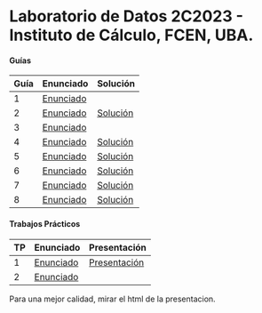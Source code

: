 # Laboratorio de Datos 2C2023 - Instituto de Cálculo, FCEN, UBA.

#### Guías
| Guía  | Enunciado | Solución |
|-------|-----------|----------|
| 1  | [Enunciado](https://github.com/arielbakal/uba_ldd/blob/main/guias/1/guia1.pdf) |  |
| 2  | [Enunciado](https://github.com/arielbakal/uba_ldd/blob/main/guias/2/guia2.pdf) | [Solución](https://github.com/arielbakal/uba_ldd/blob/main/guias/2/guia2.R) |
| 3  | [Enunciado](https://github.com/arielbakal/uba_ldd/blob/main/guias/3/guia3.pdf) |  |
| 4  | [Enunciado](https://github.com/arielbakal/uba_ldd/blob/main/guias/4/guia4.pdf) | [Solución](https://github.com/arielbakal/uba_ldd/blob/main/guias/4/guia4.R) |
| 5  | [Enunciado](https://github.com/arielbakal/uba_ldd/blob/main/guias/5/guia5.pdf) | [Solución](https://github.com/arielbakal/uba_ldd/blob/main/guias/5/guia5.R) |
| 6  | [Enunciado](https://github.com/arielbakal/uba_ldd/blob/main/guias/6/guia6.pdf) | [Solución](https://github.com/arielbakal/uba_ldd/blob/main/guias/6/guia6.R) |
| 7  | [Enunciado](https://github.com/arielbakal/uba_ldd/blob/main/guias/7/guia7.pdf) | [Solución](https://github.com/arielbakal/uba_ldd/blob/main/guias/7/guia7.R) |
| 8  | [Enunciado](https://github.com/arielbakal/uba_ldd/blob/main/guias/8/guia8.pdf) | [Solución](https://github.com/arielbakal/uba_ldd/blob/main/guias/8/guia8.R) |

#### Trabajos Prácticos
| TP | Enunciado | Presentación |
|----|-----------|----------|
| 1  | [Enunciado](https://github.com/arielbakal/uba_ldd/blob/main/tps/tp1/enunciado.pdf) | [Presentación](https://github.com/arielbakal/uba_ldd/blob/main/tps/tp1/Presentacion.pdf) |
| 2  | [Enunciado](https://github.com/arielbakal/uba_ldd/blob/main/tps/tp2/enunciado.pdf) |  |

Para una mejor calidad, mirar el html de la presentacion.
